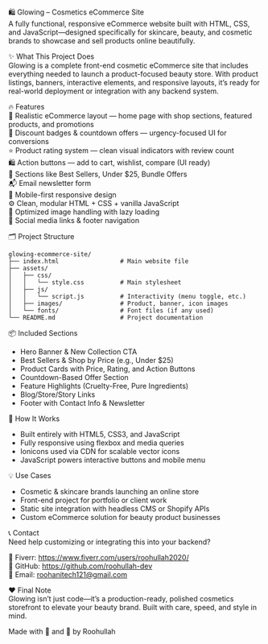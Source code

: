 🛍️ Glowing – Cosmetics eCommerce Site  
A fully functional, responsive eCommerce website built with HTML, CSS, and JavaScript—designed specifically for skincare, beauty, and cosmetic brands to showcase and sell products online beautifully.

✨ What This Project Does  
Glowing is a complete front-end cosmetic eCommerce site that includes everything needed to launch a product-focused beauty store. With product listings, banners, interactive elements, and responsive layouts, it’s ready for real-world deployment or integration with any backend system.

🔥 Features  
🛒 Realistic eCommerce layout — home page with shop sections, featured products, and promotions  
🎯 Discount badges & countdown offers — urgency-focused UI for conversions  
⭐ Product rating system — clean visual indicators with review count  
🛍️ Action buttons — add to cart, wishlist, compare (UI ready)  
🧾 Sections like Best Sellers, Under $25, Bundle Offers  
📬 Email newsletter form  
📱 Mobile-first responsive design  
⚙️ Clean, modular HTML + CSS + vanilla JavaScript  
📸 Optimized image handling with lazy loading  
🔗 Social media links & footer navigation  

🗂️ Project Structure  
```
glowing-ecommerce-site/
├── index.html                 # Main website file
├── assets/
│   ├── css/
│   │   └── style.css          # Main stylesheet
│   ├── js/
│   │   └── script.js          # Interactivity (menu toggle, etc.)
│   ├── images/                # Product, banner, icon images
│   └── fonts/                 # Font files (if any used)
└── README.md                  # Project documentation
```

📦 Included Sections  
- Hero Banner & New Collection CTA  
- Best Sellers & Shop by Price (e.g., Under $25)  
- Product Cards with Price, Rating, and Action Buttons  
- Countdown-Based Offer Section  
- Feature Highlights (Cruelty-Free, Pure Ingredients)  
- Blog/Store/Story Links  
- Footer with Contact Info & Newsletter  

🧠 How It Works  
- Built entirely with HTML5, CSS3, and JavaScript  
- Fully responsive using flexbox and media queries  
- Ionicons used via CDN for scalable vector icons  
- JavaScript powers interactive buttons and mobile menu  

💡 Use Cases  
- Cosmetic & skincare brands launching an online store  
- Front-end project for portfolio or client work  
- Static site integration with headless CMS or Shopify APIs  
- Custom eCommerce solution for beauty product businesses  

📞 Contact  
Need help customizing or integrating this into your backend?

💼 Fiverr: https://www.fiverr.com/users/roohullah2020/  
🐙 GitHub: https://github.com/roohullah-dev  
📧 Email: roohanitech121@gmail.com  

❤️ Final Note  
Glowing isn’t just code—it’s a production-ready, polished cosmetics storefront to elevate your beauty brand. Built with care, speed, and style in mind.  

Made with 💄 and 💙 by Roohullah
